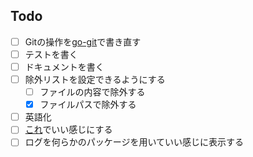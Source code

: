 ## Todo

- [ ] Gitの操作を[go-git](https://github.com/go-git/go-git)で書き直す
- [ ] テストを書く
- [ ] ドキュメントを書く
- [ ] 除外リストを設定できるようにする
  - [ ] ファイルの内容で除外する
  - [x] ファイルパスで除外する 
- [ ] 英語化
- [ ] [これ](https://qiita.com/tkit/items/3cdeafcde2bd98612428)でいい感じにする
- [ ] ログを何らかのパッケージを用いていい感じに表示する
